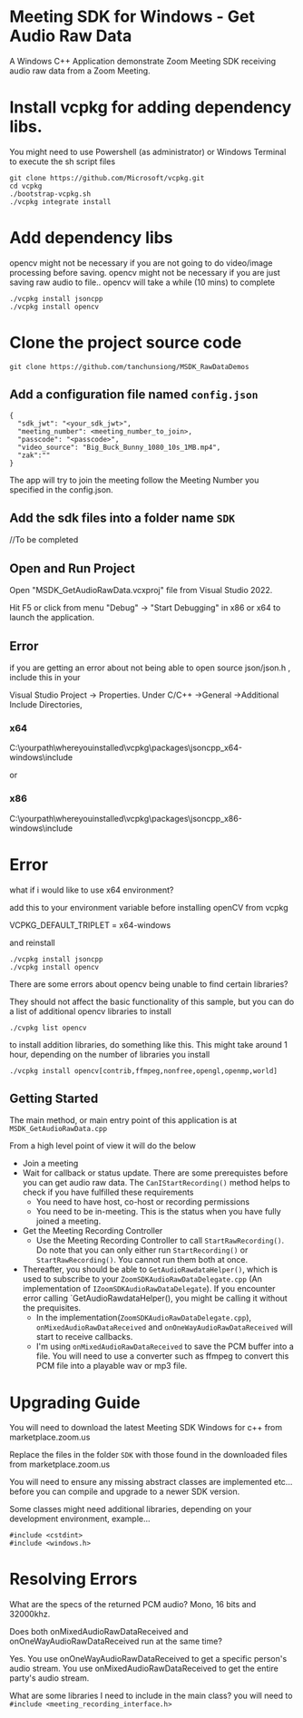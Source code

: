 # Meeting SDK for Windows - Get Audio Raw Data

A Windows C++ Application demonstrate Zoom Meeting SDK receiving audio raw data from a Zoom Meeting.

# Install vcpkg for adding dependency libs.
You might need to use Powershell (as administrator) or Windows Terminal to execute the sh script files
```
git clone https://github.com/Microsoft/vcpkg.git
cd vcpkg
./bootstrap-vcpkg.sh
./vcpkg integrate install
```

# Add dependency libs
opencv might not be necessary if you are not going to do video/image processing before saving.
opencv might not be necessary if you are just saving raw audio to file..
opencv will take a while (10 mins) to complete

```
./vcpkg install jsoncpp
./vcpkg install opencv 
```

# Clone the project source code

```
git clone https://github.com/tanchunsiong/MSDK_RawDataDemos
```

## Add a configuration file named `config.json`

```
{
  "sdk_jwt": "<your_sdk_jwt>",
  "meeting_number": <meeting_number_to_join>,
  "passcode": "<passcode>",
  "video_source": "Big_Buck_Bunny_1080_10s_1MB.mp4",
  "zak":""
}
```

The app will try to join the meeting follow the Meeting Number you specified in the config.json. 

## Add the sdk files into a folder name `SDK`


//To be completed




## Open and Run Project

Open "MSDK_GetAudioRawData.vcxproj" file from Visual Studio 2022.

Hit F5 or click from menu "Debug" -> "Start Debugging" in x86 or x64 to launch the application.


## Error

if you are getting an error about not being able to open source json/json.h , include this in your

Visual Studio Project -> Properties. Under C/C++ ->General ->Additional Include Directories,

 ### x64
 C:\yourpath\whereyouinstalled\vcpkg\packages\jsoncpp_x64-windows\include
 
 or

 ### x86
 C:\yourpath\whereyouinstalled\vcpkg\packages\jsoncpp_x86-windows\include

  # Error

  what if i would like to use x64 environment?

  add this to your environment variable before installing openCV from vcpkg

  VCPKG_DEFAULT_TRIPLET = x64-windows

  and reinstall

  ```
  ./vcpkg install jsoncpp
  ./vcpkg install opencv
  ```

  There are some errors about opencv being unable to find certain libraries?

  They should not affect the basic functionality of this sample, but you can do a list of additional opencv libraries to install
  ```
  ./cvpkg list opencv
  ```

  to install addition libraries, do something like this. This might take around 1 hour, depending on the number of libraries you install
  ```
  ./vcpkg install opencv[contrib,ffmpeg,nonfree,opengl,openmp,world]
  ```
## Getting Started

The main method, or main entry point of this application is at `MSDK_GetAudioRawData.cpp`

From a high level point of view it will do the below

- Join a meeting
- Wait for callback or status update. There are some prerequistes before you can get audio raw data. The `CanIStartRecording()` method helps to check if you have fulfilled these requirements
  - You need to have host, co-host or recording permissions
  - You need to be in-meeting. This is the status when you have fully joined a meeting.
- Get the Meeting Recording Controller
  - Use the Meeting Recording Controller to call `StartRawRecording()`. Do note that you can only either run `StartRecording()` or `StartRawRecording()`. You cannot run them both at once.
- Thereafter, you should be able to `GetAudioRawdataHelper()`, which is used to subscribe to your `ZoomSDKAudioRawDataDelegate.cpp` (An implementation of `IZoomSDKAudioRawDataDelegate`). If you encounter error calling `GetAudioRawdataHelper(), you might be calling it without the prequisites. 
  - In the implementation(`ZoomSDKAudioRawDataDelegate.cpp`), `onMixedAudioRawDataReceived` and `onOneWayAudioRawDataReceived` will start to receive callbacks.
  - I'm using `onMixedAudioRawDataReceived` to save the PCM buffer into a file. You will need to use a converter such as ffmpeg to convert this PCM file into a playable wav or mp3 file.

# Upgrading Guide

You will need to download the latest Meeting SDK Windows for c++ from marketplace.zoom.us

Replace the files in the folder `SDK` with those found in the downloaded files from marketplace.zoom.us

You will need to ensure any missing abstract classes are implemented etc... before you can compile and upgrade to a newer SDK version.

Some classes might need additional libraries, depending on your development environment, example...
```
#include <cstdint>
#include <windows.h>
```
# Resolving Errors

What are the specs of the returned PCM audio?
Mono, 16 bits and 32000khz.

Does both onMixedAudioRawDataReceived and onOneWayAudioRawDataReceived run at the same time?

Yes. You use onOneWayAudioRawDataReceived to get a specific person's audio stream. You use onMixedAudioRawDataReceived to get the entire party's audio stream.

What are some libraries I need to include in the main class? 
you will need to `#include <meeting_recording_interface.h>`
